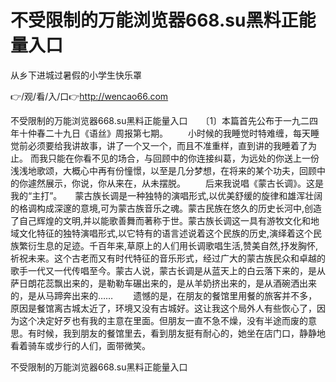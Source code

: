 # 不受限制的万能浏览器668.su黑料正能量入口
从乡下进城过暑假的小学生快乐罩

👉/观/看/入/口👉http://wencao66.com

不受限制的万能浏览器668.su黑料正能量入口　　〔1〕本篇首先公布于一九二四年十仲春二十九日《语丝》周报第七期。
　　小时候的我睡觉时特难缠，每天睡觉前必须要给我讲故事，讲了一个又一个，而且不准重样，直到讲的我睡着了为止。
而我只能在你看不见的场合，与回顾中的你连接纠葛，为远处的你送上一份浅浅地歌颂，大概心中再有份憧憬，以至是几分梦想，在将来的某个功夫，回顾中的你遽然展示，你说，你从来在，从未摆脱。
　　后来我说唱《蒙古长调》。这是我的“主打”。　　蒙古族长调是一种独特的演唱形式,以优美舒缓的旋律和雄浑壮阔的格调构成深邃的意境,可为蒙古族音乐之魂。蒙古民族在悠久的历史长河中,创造了自己辉煌的文明,并以能歌善舞而著称于世。蒙古族长调这一具有游牧文化和地域文化特征的独特演唱形式,以它特有的语言述说着这个民族的历史,演绎着这个民族繁衍生息的足迹。千百年来,草原上的人们用长调歌唱生活,赞美自然,抒发胸怀,祈祝未来。这个古老而又有时代特征的音乐形式，经过广大的蒙古族民众和卓越的歌手一代又一代传唱至今。蒙古人说，蒙古长调是从蓝天上的白云落下来的，是从萨日朗花蕊飘出来的，是勒勒车碾出来的，是从羊奶挤出来的，是从酒碗洒出来的，是从马蹄奔出来的……
　　遗憾的是，在朋友的餐馆里用餐的旅客并不多，原因是餐馆离古城太近了，环境又没有古城好。这让我这个局外人有些恢心了，因为这个决定好歹也有我的主意在里面。但朋友一直不急不燥，没有半途而废的意思。有时候，我到朋友的餐馆里去，看到朋友挺有耐心的，她坐在店门口，静静地看着骑车或步行的人们，面带微笑。

不受限制的万能浏览器668.su黑料正能量入口

